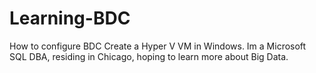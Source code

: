 # Learning-BDC
How to configure BDC
Create a Hyper V VM in Windows.
Im a Microsoft SQL DBA, residing in Chicago, hoping to learn more about Big Data.
